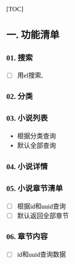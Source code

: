 <span  style="font-family: Simsun,serif; font-size: 17px; ">

[TOC]

## 一. 功能清单

### 01. 搜索

- [ ] 用el搜索,

### 02. 分类

### 03. 小说列表

- 根据分类查询
- 默认全部查询

### 04. 小说详情

### 05. 小说章节清单

- [ ] 根据id和uuid查询
- [ ] 默认返回全部章节

### 06. 章节内容

- [ ] id和uuid查询数据

</span>